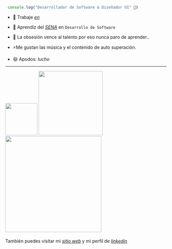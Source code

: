 ```js
 console.log("Desarrollador de Software & Diseñador UI" 👋)
```

- 🔭 Trabaje _[en](https://luispicon.online/#pagina-3)_

- 🌱 Aprendiz del _[SENA](https://www.sena.edu.co/)_ en `Desarrollo de Software`

- 💬 La obsesión vence al talento por eso nunca paro de aprender..

- ⚡Me gustan las música y el contenido de auto superación.

- 😄 Apodos: _lucho_

---

<div >

<img src= "https://i.imgur.com/ULW3hMW.jpg" width="100">
<img src= "https://i.imgur.com/EEjpBWd.jpg" width=200">
<img src= "https://i.imgur.com/LqOq0Q4.jpg" width="300">
</div>

####

También puedes visitar mi _[sitio web](https://luispicon.online)_ y mi perfil de _[linkedin](https://www.linkedin.com/in/luis-pic%C3%B3n-a63437240/)_
